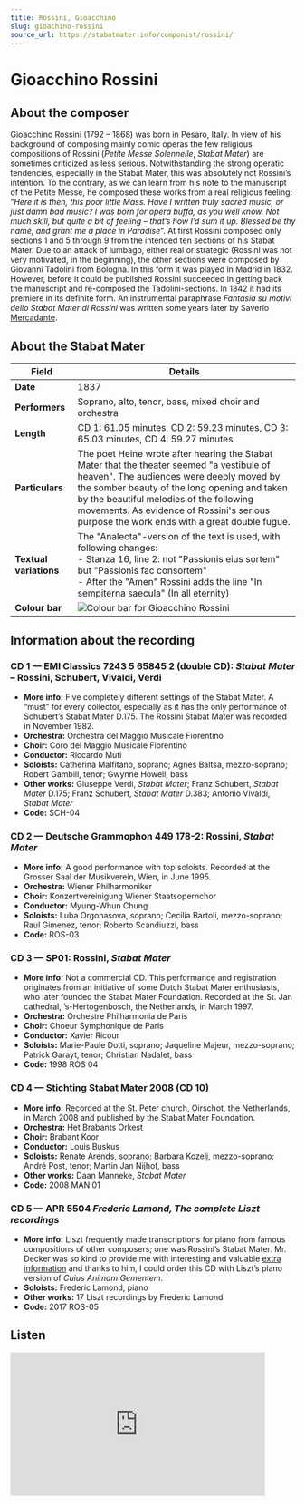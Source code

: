 ```yaml
---
title: Rossini, Gioacchino
slug: gioachino-rossini
source_url: https://stabatmater.info/componist/rossini/
---
```


# Gioacchino Rossini

## About the composer

Gioacchino Rossini (1792 – 1868) was born in Pesaro, Italy. In view of his background of composing mainly comic operas the few religious compositions of Rossini (*Petite Messe Solennelle*, *Stabat Mater*) are sometimes criticized as less serious. Notwithstanding the strong operatic tendencies, especially in the Stabat Mater, this was absolutely not Rossini’s intention. To the contrary, as we can learn from his note to the manuscript of the Petite Messe, he composed these works from a real religious feeling: “*Here it is then, this poor little Mass. Have I written truly sacred music, or just damn bad music? I was born for opera buffa, as you well know. Not much skill, but quite a bit of feeling – that’s how I’d sum it up. Blessed be thy name, and grant me a place in Paradise*“. At first Rossini composed only sections 1 and 5 through 9 from the intended ten sections of his Stabat Mater. Due to an attack of lumbago, either real or strategic (Rossini was not very motivated, in the beginning), the other sections were composed by Giovanni Tadolini from Bologna. In this form it was played in Madrid in 1832. However, before it could be published Rossini succeeded in getting back the manuscript and re-composed the Tadolini-sections. In 1842 it had its premiere in its definite form. An instrumental paraphrase *Fantasia su motivi dello Stabat Mater di Rossini* was written some years later by Saverio [Mercadante](https://stabatmater.info/mercadante.htm).

## About the Stabat Mater

| Field | Details |
| --- | --- |
| **Date** | 1837 |
| **Performers** | Soprano, alto, tenor, bass, mixed choir and orchestra |
| **Length** | CD 1: 61.05 minutes, CD 2: 59.23 minutes, CD 3: 65.03 minutes, CD 4: 59.27 minutes |
| **Particulars** | The poet Heine wrote after hearing the Stabat Mater that the theater seemed "a vestibule of heaven". The audiences were deeply moved by the somber beauty of the long opening and taken by the beautiful melodies of the following movements. As evidence of Rossini's serious purpose the work ends with a great double fugue. |
| **Textual variations** | The "Analecta"-version of the text is used, with following changes:<br />- Stanza 16, line 2: not "Passionis eius sortem" but "Passionis fac consortem"<br />- After the "Amen" Rossini adds the line "In sempiterna saecula" (In all eternity) |
| **Colour bar** | ![Colour bar for Gioacchino Rossini](https://stabatmater.info/wp-content/uploads/colorbar/rossini.gif) |

## Information about the recording

### CD 1 — EMI Classics 7243 5 65845 2 (double CD): *Stabat Mater* – Rossini, Schubert, Vivaldi, Verdi

- **More info:** Five completely different settings of the Stabat Mater. A “must” for every collector, especially as it has the only performance of Schubert’s Stabat Mater D.175. The Rossini Stabat Mater was recorded in November 1982.
- **Orchestra:** Orchestra del Maggio Musicale Fiorentino
- **Choir:** Coro del Maggio Musicale Fiorentino
- **Conductor:** Riccardo Muti
- **Soloists:** Catherina Malfitano, soprano; Agnes Baltsa, mezzo-soprano; Robert Gambill, tenor; Gwynne Howell, bass
- **Other works:** Giuseppe Verdi, *Stabat Mater*; Franz Schubert, *Stabat Mater* D.175; Franz Schubert, *Stabat Mater* D.383; Antonio Vivaldi, *Stabat Mater*
- **Code:** SCH-04

### CD 2 — Deutsche Grammophon 449 178-2: Rossini, *Stabat Mater*

- **More info:** A good performance with top soloists. Recorded at the Grosser Saal der Musikverein, Wien, in June 1995.
- **Orchestra:** Wiener Philharmoniker
- **Choir:** Konzertvereinigung Wiener Staatsopernchor
- **Conductor:** Myung-Whun Chung
- **Soloists:** Luba Orgonasova, soprano; Cecilia Bartoli, mezzo-soprano; Raul Gimenez, tenor; Roberto Scandiuzzi, bass
- **Code:** ROS-03

### CD 3 — SP01: Rossini, *Stabat Mater*

- **More info:** Not a commercial CD. This performance and registration originates from an initiative of some Dutch Stabat Mater enthusiasts, who later founded the Stabat Mater Foundation. Recorded at the St. Jan cathedral, ’s-Hertogenbosch, the Netherlands, in March 1997.
- **Orchestra:** Orchestre Philharmonia de Paris
- **Choir:** Choeur Symphonique de Paris
- **Conductor:** Xavier Ricour
- **Soloists:** Marie-Paule Dotti, soprano; Jaqueline Majeur, mezzo-soprano; Patrick Garayt, tenor; Christian Nadalet, bass
- **Code:** 1998 ROS 04

### CD 4 — Stichting Stabat Mater 2008 (CD 10)

- **More info:** Recorded at the St. Peter church, Oirschot, the Netherlands, in March 2008 and published by the Stabat Mater Foundation.
- **Orchestra:** Het Brabants Orkest
- **Choir:** Brabant Koor
- **Conductor:** Louis Buskus
- **Soloists:** Renate Arends, soprano; Barbara Kozelj, mezzo-soprano; André Post, tenor; Martin Jan Nijhof, bass
- **Other works:** Daan Manneke, *Stabat Mater*
- **Code:** 2008 MAN 01

### CD 5 — APR 5504 *Frederic Lamond, The complete Liszt recordings*

- **More info:** Liszt frequently made transcriptions for piano from famous compositions of other composers; one was Rossini’s Stabat Mater. Mr. Decker was so kind to provide me with interesting and valuable [extra information](https://stabatmater.info/liszt-and-rossini/) and thanks to him, I could order this CD with Liszt’s piano version of *Cuius Animam Gementem*.
- **Soloists:** Frederic Lamond, piano
- **Other works:** 17 Liszt recordings by Frederic Lamond
- **Code:** 2017 ROS-05

## Listen

<iframe allow="accelerometer; autoplay; clipboard-write; encrypted-media; gyroscope; picture-in-picture; web-share" allowfullscreen frameborder="0" height="253" loading="lazy" referrerpolicy="strict-origin-when-cross-origin" src="https://www.youtube.com/embed/videoseries?list=PLusFCki9uuLnTniK9hiF94Yl2tYJzDbBZ" title="Stabat Mater Foundation | 1998 - 2018" width="450"></iframe>
